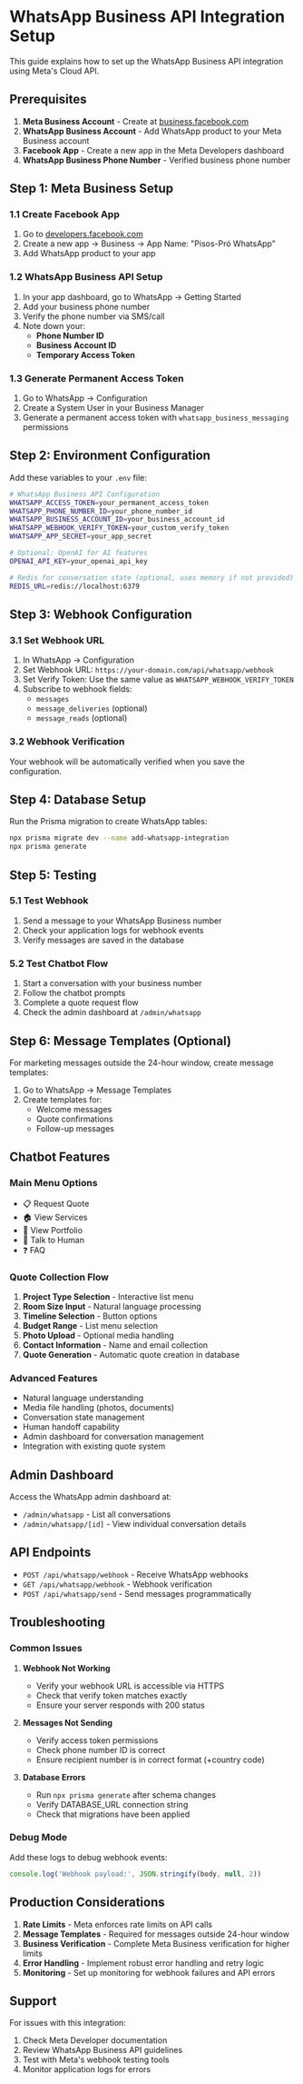 # WhatsApp Business API Integration Setup

This guide explains how to set up the WhatsApp Business API integration using Meta's Cloud API.

## Prerequisites

1. **Meta Business Account** - Create at [business.facebook.com](https://business.facebook.com)
2. **WhatsApp Business Account** - Add WhatsApp product to your Meta Business account
3. **Facebook App** - Create a new app in the Meta Developers dashboard
4. **WhatsApp Business Phone Number** - Verified business phone number

## Step 1: Meta Business Setup

### 1.1 Create Facebook App
1. Go to [developers.facebook.com](https://developers.facebook.com)
2. Create a new app → Business → App Name: "Pisos-Pró WhatsApp"
3. Add WhatsApp product to your app

### 1.2 WhatsApp Business API Setup
1. In your app dashboard, go to WhatsApp → Getting Started
2. Add your business phone number
3. Verify the phone number via SMS/call
4. Note down your:
   - **Phone Number ID**
   - **Business Account ID**
   - **Temporary Access Token**

### 1.3 Generate Permanent Access Token
1. Go to WhatsApp → Configuration
2. Create a System User in your Business Manager
3. Generate a permanent access token with `whatsapp_business_messaging` permissions

## Step 2: Environment Configuration

Add these variables to your `.env` file:

```bash
# WhatsApp Business API Configuration
WHATSAPP_ACCESS_TOKEN=your_permanent_access_token
WHATSAPP_PHONE_NUMBER_ID=your_phone_number_id
WHATSAPP_BUSINESS_ACCOUNT_ID=your_business_account_id
WHATSAPP_WEBHOOK_VERIFY_TOKEN=your_custom_verify_token
WHATSAPP_APP_SECRET=your_app_secret

# Optional: OpenAI for AI features
OPENAI_API_KEY=your_openai_api_key

# Redis for conversation state (optional, uses memory if not provided)
REDIS_URL=redis://localhost:6379
```

## Step 3: Webhook Configuration

### 3.1 Set Webhook URL
1. In WhatsApp → Configuration
2. Set Webhook URL: `https://your-domain.com/api/whatsapp/webhook`
3. Set Verify Token: Use the same value as `WHATSAPP_WEBHOOK_VERIFY_TOKEN`
4. Subscribe to webhook fields:
   - `messages`
   - `message_deliveries` (optional)
   - `message_reads` (optional)

### 3.2 Webhook Verification
Your webhook will be automatically verified when you save the configuration.

## Step 4: Database Setup

Run the Prisma migration to create WhatsApp tables:

```bash
npx prisma migrate dev --name add-whatsapp-integration
npx prisma generate
```

## Step 5: Testing

### 5.1 Test Webhook
1. Send a message to your WhatsApp Business number
2. Check your application logs for webhook events
3. Verify messages are saved in the database

### 5.2 Test Chatbot Flow
1. Start a conversation with your business number
2. Follow the chatbot prompts
3. Complete a quote request flow
4. Check the admin dashboard at `/admin/whatsapp`

## Step 6: Message Templates (Optional)

For marketing messages outside the 24-hour window, create message templates:

1. Go to WhatsApp → Message Templates
2. Create templates for:
   - Welcome messages
   - Quote confirmations
   - Follow-up messages

## Chatbot Features

### Main Menu Options
- 📋 Request Quote
- 🏠 View Services  
- 📸 View Portfolio
- 💬 Talk to Human
- ❓ FAQ

### Quote Collection Flow
1. **Project Type Selection** - Interactive list menu
2. **Room Size Input** - Natural language processing
3. **Timeline Selection** - Button options
4. **Budget Range** - List menu selection
5. **Photo Upload** - Optional media handling
6. **Contact Information** - Name and email collection
7. **Quote Generation** - Automatic quote creation in database

### Advanced Features
- Natural language understanding
- Media file handling (photos, documents)
- Conversation state management
- Human handoff capability
- Admin dashboard for conversation management
- Integration with existing quote system

## Admin Dashboard

Access the WhatsApp admin dashboard at:
- `/admin/whatsapp` - List all conversations
- `/admin/whatsapp/[id]` - View individual conversation details

## API Endpoints

- `POST /api/whatsapp/webhook` - Receive WhatsApp webhooks
- `GET /api/whatsapp/webhook` - Webhook verification
- `POST /api/whatsapp/send` - Send messages programmatically

## Troubleshooting

### Common Issues

1. **Webhook Not Working**
   - Verify your webhook URL is accessible via HTTPS
   - Check that verify token matches exactly
   - Ensure your server responds with 200 status

2. **Messages Not Sending**
   - Verify access token permissions
   - Check phone number ID is correct
   - Ensure recipient number is in correct format (+country code)

3. **Database Errors**
   - Run `npx prisma generate` after schema changes
   - Verify DATABASE_URL connection string
   - Check that migrations have been applied

### Debug Mode
Add these logs to debug webhook events:

```typescript
console.log('Webhook payload:', JSON.stringify(body, null, 2))
```

## Production Considerations

1. **Rate Limits** - Meta enforces rate limits on API calls
2. **Message Templates** - Required for messages outside 24-hour window
3. **Business Verification** - Complete Meta Business verification for higher limits
4. **Error Handling** - Implement robust error handling and retry logic
5. **Monitoring** - Set up monitoring for webhook failures and API errors

## Support

For issues with this integration:
1. Check Meta Developer documentation
2. Review WhatsApp Business API guidelines
3. Test with Meta's webhook testing tools
4. Monitor application logs for errors